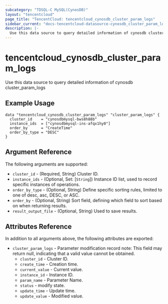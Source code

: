 ```yaml
---
subcategory: "TDSQL-C MySQL(CynosDB)"
layout: "tencentcloud"
page_title: "TencentCloud: tencentcloud_cynosdb_cluster_param_logs"
sidebar_current: "docs-tencentcloud-datasource-cynosdb_cluster_param_logs"
description: |-
  Use this data source to query detailed information of cynosdb cluster_param_logs
---
```


# tencentcloud_cynosdb_cluster_param_logs

Use this data source to query detailed information of cynosdb cluster_param_logs

## Example Usage

```hcl
data "tencentcloud_cynosdb_cluster_param_logs" "cluster_param_logs" {
  cluster_id    = "cynosdbmysql-bws8h88b"
  instance_ids  = ["cynosdbmysql-ins-afqx1hy0"]
  order_by      = "CreateTime"
  order_by_type = "DESC"
}
```

## Argument Reference

The following arguments are supported:

* `cluster_id` - (Required, String) Cluster ID.
* `instance_ids` - (Optional, Set: [`String`]) Instance ID list, used to record specific instances of operations.
* `order_by_type` - (Optional, String) Define specific sorting rules, limited to one of desc, asc, DESC, or ASC.
* `order_by` - (Optional, String) Sort field, defining which field to sort based on when returning results.
* `result_output_file` - (Optional, String) Used to save results.

## Attributes Reference

In addition to all arguments above, the following attributes are exported:

* `cluster_param_logs` - Parameter modification record note: This field may return null, indicating that a valid value cannot be obtained.
  * `cluster_id` - Cluster ID.
  * `create_time` - Creation time.
  * `current_value` - Current value.
  * `instance_id` - Instance ID.
  * `param_name` - Parameter Name.
  * `status` - modify state.
  * `update_time` - Update time.
  * `update_value` - Modified value.



